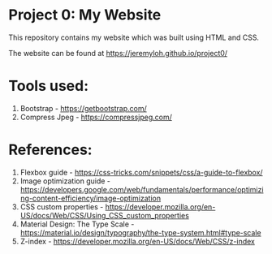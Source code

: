 # Project 0: My Website

This repository contains my website which was built using HTML and CSS.

The website can be found at https://jeremyloh.github.io/project0/

# Tools used:
1. Bootstrap - https://getbootstrap.com/
1. Compress Jpeg - https://compressjpeg.com/

# References:
1. Flexbox guide - https://css-tricks.com/snippets/css/a-guide-to-flexbox/
1. Image optimization guide - https://developers.google.com/web/fundamentals/performance/optimizing-content-efficiency/image-optimization
1. CSS custom properties - https://developer.mozilla.org/en-US/docs/Web/CSS/Using_CSS_custom_properties
1. Material Design: The Type Scale - https://material.io/design/typography/the-type-system.html#type-scale
1. Z-index - https://developer.mozilla.org/en-US/docs/Web/CSS/z-index
